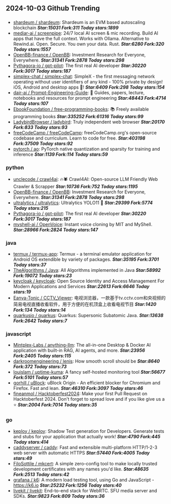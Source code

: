 ## 2024-10-03 Github Trending

### 
* [shardeum / shardeum](https://github.com/shardeum/shardeum): Shardeum is an EVM based autoscaling blockchain ***Star:15031 Fork:311 Today stars:1899***
* [mediar-ai / screenpipe](https://github.com/mediar-ai/screenpipe): 24/7 local AI screen & mic recording. Build AI apps that have the full context. Works with Ollama. Alternative to Rewind.ai. Open. Secure. You own your data. Rust. ***Star:6280 Fork:320 Today stars:1557***
* [OpenBB-finance / OpenBB](https://github.com/OpenBB-finance/OpenBB): Investment Research for Everyone, Everywhere. ***Star:31341 Fork:2878 Today stars:298***
* [Pythagora-io / gpt-pilot](https://github.com/Pythagora-io/gpt-pilot): The first real AI developer ***Star:30220 Fork:3017 Today stars:187***
* [simplex-chat / simplex-chat](https://github.com/simplex-chat/simplex-chat): SimpleX - the first messaging network operating without user identifiers of any kind - 100% private by design! iOS, Android and desktop apps 📱! ***Star:6409 Fork:298 Today stars:154***
* [dair-ai / Prompt-Engineering-Guide](https://github.com/dair-ai/Prompt-Engineering-Guide): 🐙 Guides, papers, lecture, notebooks and resources for prompt engineering ***Star:48443 Fork:4714 Today stars:107***
* [EbookFoundation / free-programming-books](https://github.com/EbookFoundation/free-programming-books): 📚 Freely available programming books ***Star:335252 Fork:61316 Today stars:99***
* [LadybirdBrowser / ladybird](https://github.com/LadybirdBrowser/ladybird): Truly independent web browser ***Star:20170 Fork:833 Today stars:93***
* [freeCodeCamp / freeCodeCamp](https://github.com/freeCodeCamp/freeCodeCamp): freeCodeCamp.org's open-source codebase and curriculum. Learn to code for free. ***Star:403198 Fork:37509 Today stars:92***
* [pytorch / ao](https://github.com/pytorch/ao): PyTorch native quantization and sparsity for training and inference ***Star:1139 Fork:114 Today stars:59***

### python
* [unclecode / crawl4ai](https://github.com/unclecode/crawl4ai): 🔥🕷️ Crawl4AI: Open-source LLM Friendly Web Crawler & Scrapper ***Star:10736 Fork:752 Today stars:1195***
* [OpenBB-finance / OpenBB](https://github.com/OpenBB-finance/OpenBB): Investment Research for Everyone, Everywhere. ***Star:31341 Fork:2878 Today stars:298***
* [ultralytics / ultralytics](https://github.com/ultralytics/ultralytics): Ultralytics YOLO11 🚀 ***Star:29399 Fork:5774 Today stars:215***
* [Pythagora-io / gpt-pilot](https://github.com/Pythagora-io/gpt-pilot): The first real AI developer ***Star:30220 Fork:3017 Today stars:187***
* [myshell-ai / OpenVoice](https://github.com/myshell-ai/OpenVoice): Instant voice cloning by MIT and MyShell. ***Star:28966 Fork:2824 Today stars:147***

### java
* [termux / termux-app](https://github.com/termux/termux-app): Termux - a terminal emulator application for Android OS extendible by variety of packages. ***Star:35195 Fork:3701 Today stars:37***
* [TheAlgorithms / Java](https://github.com/TheAlgorithms/Java): All Algorithms implemented in Java ***Star:58992 Fork:19072 Today stars:23***
* [keycloak / keycloak](https://github.com/keycloak/keycloak): Open Source Identity and Access Management For Modern Applications and Services ***Star:22613 Fork:6646 Today stars:19***
* [Eanya-Tonic / CCTV_Viewer](https://github.com/Eanya-Tonic/CCTV_Viewer): 电视浏览器，一款基于tv.cctv.com和央视频的简易电视直播收看软件，用于方便的在机顶盒上收看电视节目 ***Star:1420 Fork:134 Today stars:14***
* [quarkusio / quarkus](https://github.com/quarkusio/quarkus): Quarkus: Supersonic Subatomic Java. ***Star:13638 Fork:2642 Today stars:7***

### javascript
* [Mintplex-Labs / anything-llm](https://github.com/Mintplex-Labs/anything-llm): The all-in-one Desktop & Docker AI application with built-in RAG, AI agents, and more. ***Star:23956 Fork:2405 Today stars:115***
* [darkroomengineering / lenis](https://github.com/darkroomengineering/lenis): How smooth scroll should be ***Star:8640 Fork:372 Today stars:73***
* [louislam / uptime-kuma](https://github.com/louislam/uptime-kuma): A fancy self-hosted monitoring tool ***Star:56677 Fork:5101 Today stars:57***
* [gorhill / uBlock](https://github.com/gorhill/uBlock): uBlock Origin - An efficient blocker for Chromium and Firefox. Fast and lean. ***Star:46310 Fork:3097 Today stars:46***
* [fineanmol / Hacktoberfest2024](https://github.com/fineanmol/Hacktoberfest2024): Make your first Pull Request on Hacktoberfest 2024. Don't forget to spread love and if you like give us a ⭐️ ***Star:2004 Fork:7014 Today stars:35***

### go
* [keploy / keploy](https://github.com/keploy/keploy): Shadow Test generation for Developers. Generate tests and stubs for your application that actually work! ***Star:4790 Fork:445 Today stars:414***
* [caddyserver / caddy](https://github.com/caddyserver/caddy): Fast and extensible multi-platform HTTP/1-2-3 web server with automatic HTTPS ***Star:57440 Fork:4005 Today stars:49***
* [FiloSottile / mkcert](https://github.com/FiloSottile/mkcert): A simple zero-config tool to make locally trusted development certificates with any names you'd like. ***Star:48635 Fork:2513 Today stars:42***
* [grafana / k6](https://github.com/grafana/k6): A modern load testing tool, using Go and JavaScript - https://k6.io ***Star:25232 Fork:1256 Today stars:40***
* [livekit / livekit](https://github.com/livekit/livekit): End-to-end stack for WebRTC. SFU media server and SDKs. ***Star:9823 Fork:809 Today stars:36***
